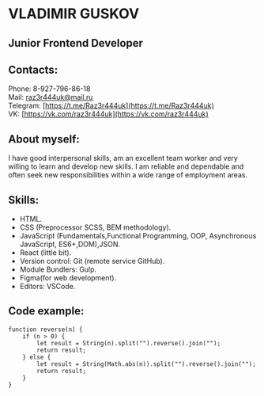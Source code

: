 # **VLADIMIR GUSKOV**

## Junior Frontend Developer

## Contacts:

Phone: 8-927-796-86-18  
Mail: [raz3r444uk@mail.ru](raz3r444uk@mail.ru)  
Telegram: [https://t.me/Raz3r444uk](https://t.me/Raz3r444uk)  
VK: [https://vk.com/raz3r444uk](https://vk.com/raz3r444uk)  

## About myself:

<p> 
I have good interpersonal skills, am an excellent team worker and very willing to learn and develop new skills.
I am reliable and dependable and often seek new responsibilities within a wide range of employment areas.
</p>

## Skills:

* HTML.
* CSS (Preprocessor SCSS, BEM methodology).
* JavaScript (Fundamentals,Functional Programming, OOP, Asynchronous JavaScript, ES6+,DOM),JSON.
* React (little bit).
* Version control: Git (remote service GitHub).
* Module Bundlers: Gulp.
* Figma(for web development).
* Editors: VSCode.


## Code example:

```
function reverse(n) {
    if (n > 0) {
        let result = String(n).split("").reverse().join("");
        return result;
    } else {
        let result = String(Math.abs(n)).split("").reverse().join("");
        return result;
    }
}

```